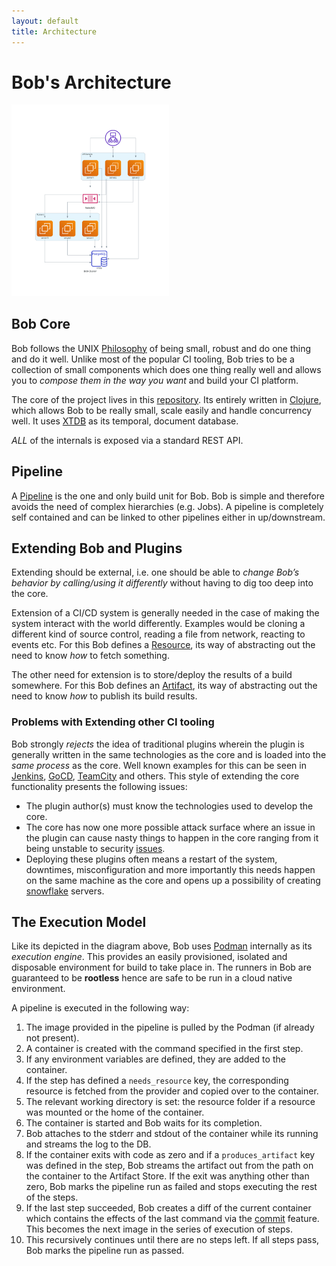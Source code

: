 ```yaml
---
layout: default
title: Architecture
---
```


# Bob's Architecture

<img src="/assets/img/bob-arch.png" style="width: 50%; height: 50%">

## Bob Core

Bob follows the UNIX [Philosophy](https://en.wikipedia.org/wiki/Unix_philosophy)
of being small, robust and do one thing and do it well. Unlike most of the popular
CI tooling, Bob tries to be a collection of small components which does
one thing really well and allows you to _compose them in the way you want_
and build your CI platform.

The core of the project lives in this [repository](https://github.com/bob-cd/bob). Its entirely written in [Clojure](https://clojure.org/), which allows Bob to be really small, scale easily and handle concurrency well. It uses [XTDB](https://xtdb.com/) as its temporal, document database.

_ALL_ of the internals is exposed via a standard REST API.

## Pipeline

A [Pipeline](./concepts/pipeline) is the one and only build unit for Bob. Bob is simple and therefore avoids the need of complex hierarchies (e.g. Jobs). A pipeline is completely self contained and can be linked to other pipelines either in up/downstream.

## Extending Bob and Plugins

Extending should be external, i.e. one should be able to _change Bob’s behavior by calling/using it differently_ without having to dig too deep into the core.

Extension of a CI/CD system is generally needed in the case of making the system interact with the world differently. Examples would be cloning a different kind of source control, reading a file from network, reacting to events etc. For this Bob defines a [Resource](./concepts/resource), its way of abstracting out the need to know _how_ to fetch something.

The other need for extension is to store/deploy the results of a build somewhere. For this Bob defines an [Artifact](./concepts/artifact), its way of abstracting out the need to know _how_ to publish its build results.

### Problems with Extending other CI tooling

Bob strongly _rejects_ the idea of traditional plugins wherein the plugin is generally written in the same technologies as the core and is loaded into the _same process_ as the core. Well known examples for this can be seen in [Jenkins](https://wiki.jenkins.io/display/JENKINS/Plugin+tutorial), [GoCD](https://docs.gocd.org/current/extension_points/), [TeamCity](https://plugins.jetbrains.com/docs/teamcity/) and others. This style of extending the core functionality presents the following issues:
- The plugin author(s) must know the technologies used to develop the core.
- The core has now one more possible attack surface where an issue in the plugin can cause nasty things to happen in the core ranging from it being unstable to security [issues](https://www.cvedetails.com/vulnerability-list/vendor_id-15865/product_id-34004/Jenkins-Jenkins.html).
- Deploying these plugins often means a restart of the system, downtimes, misconfiguration and more importantly this needs happen on the same machine as the core and opens up a possibility of creating [snowflake](https://martinfowler.com/bliki/SnowflakeServer.html) servers.

## The Execution Model

Like its depicted in the diagram above, Bob uses [Podman](https://podman.io/) internally as its _execution engine_. This provides an easily provisioned, isolated and disposable environment for build to take place in. The runners in Bob are guaranteed to be **rootless** hence are safe to be run in a cloud native environment.

A pipeline is executed in the following way:
1. The image provided in the pipeline is pulled by the Podman (if already not present).
2. A container is created with the command specified in the first step.
3. If any environment variables are defined, they are added to the container.
4. If the step has defined a `needs_resource` key, the corresponding resource is fetched from the provider and copied over to the container.
5. The relevant working directory is set: the resource folder if a resource was mounted or the home of the container.
6. The container is started and Bob waits for its completion.
7. Bob attaches to the stderr and stdout of the container while its running and streams the log to the DB.
8. If the container exits with code as zero and if a `produces_artifact` key was defined in the step, Bob streams the artifact out from the path on the container to the Artifact Store. If the exit was anything other than zero, Bob marks the pipeline run as failed and stops executing the rest of the steps.
9. If the last step succeeded, Bob creates a diff of the current container which contains the effects of the last command via the [commit](https://docs.podman.io/en/latest/markdown/podman-commit.1.html) feature. This becomes the next image in the series of execution of steps.
10. This recursively continues until there are no steps left. If all steps pass, Bob marks the pipeline run as passed.
